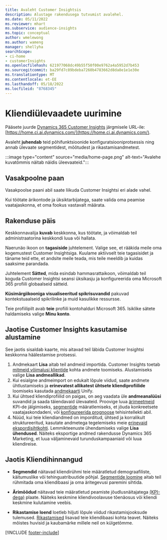 ```yaml
---
title: Avaleht Customer Insightsis
description: Alustage rakendusega tutvumist avalehel.
ms.date: 05/11/2022
ms.reviewer: mhart
ms.subservice: audience-insights
ms.topic: conceptual
author: wmelewong
ms.author: wameng
manager: shellyha
searchScope:
- ci-home
- customerInsights
ms.openlocfilehash: 621977068dc49b55f50f00e9762a4a5952d7b453
ms.sourcegitcommit: ba29fd7c89bdeba7260b4783662d8da8e1e1e30e
ms.translationtype: MT
ms.contentlocale: et-EE
ms.lasthandoff: 05/18/2022
ms.locfileid: "8768345"
---
```

# <a name="explore-customer-insights"></a>Kliendiülevaadete uurimine

Pääsete juurde [Dynamics 365 Customer Insights](https://home.ci.ai.dynamics.com/) järgmisele URL-ile: [https://home.ci.ai.dynamics.com/](https://home.ci.ai.dynamics.com/).

Avaleht **juhendab** teid põhifunktsioonide konfiguratsiooniprotsessis ning annab ülevaate segmentidest, mõõtudest ja rikastamisandmetest.

:::image type="content" source="media/home-page.png" alt-text="Avalehe kuvatõmmis näitab näidis üleevaateid.":::

## <a name="left-side-pane"></a>Vasakpoolne paan

Vasakpoolse paani abil saate liikuda Customer Insightsi eri alade vahel.

Kui töötate ärikontode ja üksiktarbijatega, saate valida oma peamise vaatajaskonna, et oma fookus vastavalt määrata.

## <a name="application-header"></a>Rakenduse päis

Keskkonnavalija **kuvab** keskkonna, kus töötate, ja võimaldab teil administraatorina keskkondi luua või hallata.

Naerunäo ikoon on **tagasiside** juhtelement. Valige see, et rääkida meile oma kogemustest Customer Insightsiga. Kuulame aktiivselt teie tagasisidet ja täname teid ette, et andsite meile teada, mis teile meeldib ja kuidas saaksime parandada.

Juhtelement **Sätted**, mida esindab hammasrattaikoon, võimaldab teil koguda Customer Insightsi seansi üksikasju ja konfigureerida oma Microsoft 365 profiili globaalseid sätteid.

**Küsimärgiikooniga visualiseeritud spikrisuvandid** pakuvad kontekstuaalseid spikrilinke ja muid kasulikke ressursse.

Teie profiilipilt avab **teie** profiili kontohalduri Microsoft 365. Isiklike sätete haldamiseks valige **Minu konto**.

## <a name="getting-started-with-customer-insights-section"></a>Jaotise Customer Insights kasutamise alustamine

See jaotis sisaldab kaarte, mis aitavad teil läbida Customer Insightsi keskkonna häälestamise protsessi.

1. Andmekaart **Lisa** aitab teil andmeid importida. Customer Insights toetab [mitmeid võimalusi klientide](data-sources.md) kohta andmete toomiseks. Alustamiseks valige **Lisa andmeallikad**.
1. Kui esialgne andmeimport on edukalt lõpule viidud, saate andmete ühtlustamiseks ja **erinevatest allikatest ühtsete kliendiprofiilide** loomiseks kasutada [andmekaarti](data-unification.md) Unify. 
1. Kui ühtsed kliendiprofiilid on paigas, on aeg vaadata üle **andmeanalüüsi** suvandid ja saada täiendavaid ülevaateid. Proovige luua [ärimeetmeid](measures.md) KPI-de jälgimiseks, [segmentide](segments.md) määratlemiseks, et jõuda konkreetsete vaatajaskondadeni, või [konfigureerida prognoose](predictions-overview.md) tehisintellekti abil.
1. Nüüd, kui teie kliendiandmed on imporditud, ühtsed ja korralikult struktureeritud, kasutate andmetega tegelemiseks meie [erinevaid ekspordisihtkohti](export-destinations.md). Lemmikteenuste ühendamiseks valige **Lisa ühendused**. Näiteks eksportige andmed rakendusse Dynamics 365 Marketing, et luua väljaminevaid turunduskampaaniaid või luua kliendireise. 

## <a name="your-customer-insights-section"></a>Jaotis Kliendihinnangud

- **Segmendid** näitavad kliendirühmi teie määratletud demograafiliste, käitumuslike või tehinguatribuutide põhjal. [Segmentide loomine](segments.md) aitab teil rühmitada oma kliendibaasi ja oma äritegevusi paremini sihtida.

- **Ärimõõdud** näitavad teie määratletud peamiste jõudlusnäitajatega [(KPI-dega)](measures.md) plaate. Näiteks keskmine kliendivoolavuse tõenäosus või kliendi keskmine kulutamine veebis.

- **Rikastamise loend** loetleb hiljuti lõpule viidud rikastamisjooksude tulemused. [Rikastamised](enrichment-hub.md) lisavad teie kliendibaasi kohta teavet. Näiteks mõistes huvisid ja kaubamärke millele neil on külgetõmme.


[!INCLUDE [footer-include](includes/footer-banner.md)]
